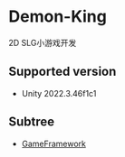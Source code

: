 # Demon-King
2D SLG小游戏开发
## Supported version
* Unity 2022.3.46f1c1

## Subtree
* [GameFramework](https://github.com/Airuxul/GameFramework)